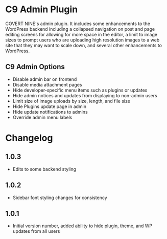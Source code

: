 # C9 Admin Plugin
COVERT NINE's admin plugin. It includes some enhancements to the WordPress backend including a collapsed navigation on post and page editing screens for allowing for more space in the editor, a limit to image sizes to prompt users who are uploading high resolution images to a web site that they may want to scale down, and several other enhancements to WordPress.

## C9 Admin Options
- Disable admin bar on frontend
- Disable media attachment pages
- Hide developer-specific menu items such as plugins or updates
- Hide admin notices and updates from displaying to non-admin users
- Limit size of image uploads by size, length, and file size
- Hide Plugins update page in admin
- Hide update notifications to admins
- Override admin menu labels

# Changelog
## 1.0.3
- Edits to some backend styling

## 1.0.2
- Sidebar font styling changes for consistency

## 1.0.1
- Initial version number, added ability to hide plugin, theme, and WP updates from all users
